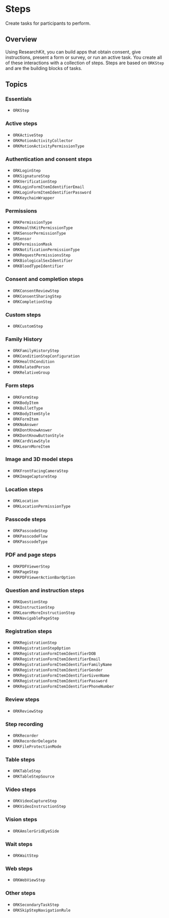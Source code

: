 #  Steps

Create tasks for participants to perform.

## Overview

Using ResearchKit, you can build apps that obtain consent, give instructions, present a form or survey, or run an active task. You create all of these interactions with a collection of steps. Steps are based on ``ORKStep`` and are the building blocks of tasks.

## Topics

### Essentials

- ``ORKStep``

### Active steps

- ``ORKActiveStep``
- ``ORKMotionActivityCollector``
- ``ORKMotionActivityPermissionType``

### Authentication and consent steps

- ``ORKLoginStep``
- ``ORKSignatureStep``
- ``ORKVerificationStep``
- ``ORKLoginFormItemIdentifierEmail``
- ``ORKLoginFormItemIdentifierPassword``
- ``ORKKeychainWrapper``

### Permissions

- ``ORKPermissionType``
- ``ORKHealthKitPermissionType``
- ``ORKSensorPermissionType``
- ``SRSensor``
- ``ORKPermissionMask``
- ``ORKNotificationPermissionType``
- ``ORKRequestPermissionsStep``
- ``ORKBiologicalSexIdentifier``
- ``ORKBloodTypeIdentifier``

### Consent and completion steps

- ``ORKConsentReviewStep``
- ``ORKConsentSharingStep``
- ``ORKCompletionStep``

### Custom steps

- ``ORKCustomStep``

### Family History

- ``ORKFamilyHistoryStep``
- ``ORKConditionStepConfiguration``
- ``ORKHealthCondition``
- ``ORKRelatedPerson``
- ``ORKRelativeGroup``

### Form steps

- ``ORKFormStep``
- ``ORKBodyItem``
- ``ORKBulletType``
- ``ORKBodyItemStyle``
- ``ORKFormItem``
- ``ORKNoAnswer``
- ``ORKDontKnowAnswer``
- ``ORKDontKnowButtonStyle``
- ``ORKCardViewStyle``
- ``ORKLearnMoreItem``

### Image and 3D model steps

- ``ORKFrontFacingCameraStep``
- ``ORKImageCaptureStep``

### Location steps

- ``ORKLocation``
- ``ORKLocationPermissionType``

### Passcode steps

- ``ORKPasscodeStep``
- ``ORKPasscodeFlow``
- ``ORKPasscodeType``

### PDF and page steps

- ``ORKPDFViewerStep``
- ``ORKPageStep``
- ``ORKPDFViewerActionBarOption``

### Question and instruction steps

- ``ORKQuestionStep``
- ``ORKInstructionStep``
- ``ORKLearnMoreInstructionStep``
- ``ORKNavigablePageStep``

### Registration steps

- ``ORKRegistrationStep``
- ``ORKRegistrationStepOption``
- ``ORKRegistrationFormItemIdentifierDOB``
- ``ORKRegistrationFormItemIdentifierEmail``
- ``ORKRegistrationFormItemIdentifierFamilyName``
- ``ORKRegistrationFormItemIdentifierGender``
- ``ORKRegistrationFormItemIdentifierGivenName``
- ``ORKRegistrationFormItemIdentifierPassword``
- ``ORKRegistrationFormItemIdentifierPhoneNumber``

### Review steps

- ``ORKReviewStep``

### Step recording

- ``ORKRecorder``
- ``ORKRecorderDelegate``
- ``ORKFileProtectionMode``

### Table steps

- ``ORKTableStep``
- ``ORKTableStepSource``

### Video steps

- ``ORKVideoCaptureStep``
- ``ORKVideoInstructionStep``

### Vision steps

- ``ORKAmslerGridEyeSide``

### Wait steps

- ``ORKWaitStep``

### Web steps

- ``ORKWebViewStep``

### Other steps

- ``ORKSecondaryTaskStep``
- ``ORKSkipStepNavigationRule``
